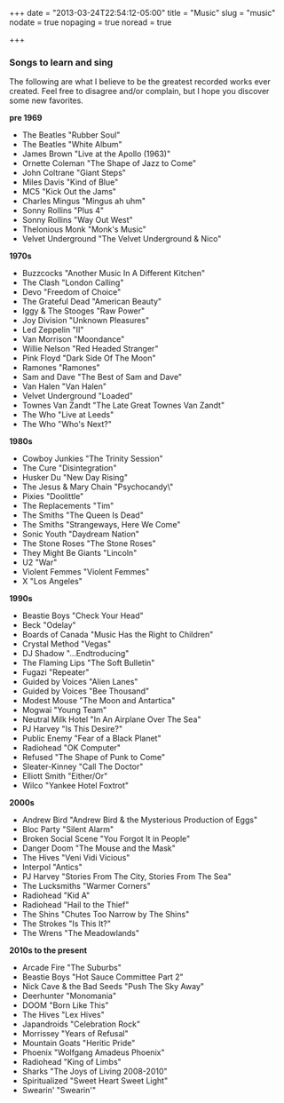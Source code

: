 +++
date = "2013-03-24T22:54:12-05:00"
title = "Music"
slug = "music"
nodate = true
nopaging = true
noread = true

+++

<h3>Songs to learn and sing</h3>

The following are what I believe to be the greatest recorded works ever created. Feel free to disagree and/or complain, but I hope you discover some new favorites.

<strong>pre 1969</strong>
<ul>
<li>The Beatles "Rubber Soul"</li>
<li>The Beatles "White Album"</li>
<li>James Brown "Live at the Apollo (1963)"</li>
<li>Ornette Coleman "The Shape of Jazz to Come"</li>
<li>John Coltrane "Giant Steps"</li>
<li>Miles Davis "Kind of Blue"</li>
<li>MC5 "Kick Out the Jams"</li>
<li>Charles Mingus "Mingus ah uhm"</li>
<li>Sonny Rollins "Plus 4"</li>
<li>Sonny Rollins "Way Out West"</li>
<li>Thelonious Monk "Monk's Music"</li>
<li>Velvet Underground "The Velvet Underground &amp; Nico"</li>
</ul>

<strong>1970s</strong>
<ul>
<li>Buzzcocks "Another Music In A Different Kitchen"</li>
<li>The Clash "London Calling"</li>
<li>Devo "Freedom of Choice"</li>
<li>The Grateful Dead "American Beauty"</li>
<li>Iggy &amp; The Stooges "Raw Power"</li>
<li>Joy Division "Unknown Pleasures"</li>
<li>Led Zeppelin "II"</li>
<li>Van Morrison "Moondance"</li>
<li>Willie Nelson "Red Headed Stranger"</li>
<li>Pink Floyd "Dark Side Of The Moon"</li>
<li>Ramones "Ramones"</li>
<li>Sam and Dave "The Best of Sam and Dave"</li>
<li>Van Halen "Van Halen"</li>
<li>Velvet Underground "Loaded"</li>
<li>Townes Van Zandt "The Late Great Townes Van Zandt"</li>
<li>The Who "Live at Leeds"</li>
<li>The Who "Who's Next?"</li>
</ul>

<strong>1980s</strong>
<ul>
<li>Cowboy Junkies "The Trinity Session"</li>
<li>The Cure "Disintegration"</li>
<li>Husker Du "New Day Rising"</li>
<li>The Jesus &amp; Mary Chain "Psychocandy\"</li>
<li>Pixies "Doolittle"</li>
<li>The Replacements "Tim"</li>
<li>The Smiths "The Queen Is Dead"</li>
<li>The Smiths "Strangeways, Here We Come"</li>
<li>Sonic Youth "Daydream Nation"</li>
<li>The Stone Roses "The Stone Roses"</li>
<li>They Might Be Giants "Lincoln"</li>
<li>U2 "War"</li>
<li>Violent Femmes "Violent Femmes"</li>
<li>X "Los Angeles"</li>
</ul>

<strong>1990s</strong>
<ul>
<li>Beastie Boys "Check Your Head"</li>
<li>Beck "Odelay"</li>
<li>Boards of Canada "Music Has the Right to Children"</li>
<li>Crystal Method "Vegas"</li>
<li>DJ Shadow "...Endtroducing"</li>
<li>The Flaming Lips "The Soft Bulletin"</li>
<li>Fugazi "Repeater"</li>
<li>Guided by Voices "Alien Lanes"</li>
<li>Guided by Voices "Bee Thousand"</li>
<li>Modest Mouse "The Moon and Antartica"</li>
<li>Mogwai "Young Team"</li>
<li>Neutral Milk Hotel "In An Airplane Over The Sea"</li>
<li>PJ Harvey "Is This Desire?"</li>
<li>Public Enemy "Fear of a Black Planet"</li>
<li>Radiohead "OK Computer"</li>
<li>Refused "The Shape of Punk to Come"</li>
<li>Sleater-Kinney "Call The Doctor"</li>
<li>Elliott Smith "Either/Or"</li>
<li>Wilco "Yankee Hotel Foxtrot"</li>
</ul>

<strong>2000s</strong>
<ul>
<li>Andrew Bird "Andrew Bird &amp; the Mysterious Production of Eggs"</li>
<li>Bloc Party "Silent Alarm"</li>
<li>Broken Social Scene "You Forgot It in People"</li>
<li>Danger Doom "The Mouse and the Mask"</li>
<li>The Hives "Veni Vidi Vicious"</li>
<li>Interpol "Antics"</li>
<li>PJ Harvey "Stories From The City, Stories From The Sea"</li>
<li>The Lucksmiths "Warmer Corners"</li>
<li>Radiohead "Kid A"</li>
<li>Radiohead "Hail to the Thief"</li>
<li>The Shins "Chutes Too Narrow by The Shins"</li>
<li>The Strokes "Is This It?"</li>
<li>The Wrens "The Meadowlands"</li>
</ul>

<strong>2010s to the present</strong>
<ul>
<li>Arcade Fire "The Suburbs"</li>
<li>Beastie Boys "Hot Sauce Committee Part 2"</li>
<li>Nick Cave & the Bad Seeds "Push The Sky Away"</li>
<li>Deerhunter "Monomania"</li>
<li>DOOM "Born Like This"</li>
<li>The Hives "Lex Hives"</li>
<li>Japandroids "Celebration Rock"</li>
<li>Morrissey "Years of Refusal"</li>
<li>Mountain Goats "Heritic Pride"</li>
<li>Phoenix "Wolfgang Amadeus Phoenix"</li>
<li>Radiohead "King of Limbs"</li>
<li>Sharks "The Joys of Living 2008-2010"</li>
<li>Spiritualized "Sweet Heart Sweet Light"</li>
<li>Swearin' "Swearin'"</li>
</ul>
